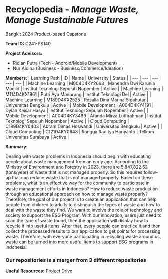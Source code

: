 # Recyclopedia - _Manage Waste, Manage Sustainable Futures_

Bangkit 2024 Product-based Capstone


**Team ID:** 
C241-PS140

**Project Advisors:**
- Ridian Putra (Tech - Android/Mobile Development)
- Nur Aidina (Business - Business/Commerce/Ideation)

**Members**:
| Learning Path | ID |  Name | University | Status |
| --- | --- |  --- | --- |  --- |
| Machine Learning | M004D4KY2663 |  Mahendra Dwi Karunia Madjid | Institut Teknologi Sepuluh Nopember |  Active |
| Machine Learning | M114D4KX1961 |  Putri Ayu Manurung | Institut Teknologi Del |  Active |
| Machine Learning | M189D4KX2525 |  Rosalia Dina Marina Sipahutar | Universitas Bengkulu |  Active |
| Mobile Development | A004D4KY4191 |  Dylan Kaisar Hasya | Institut Teknologi Sepuluh Nopember |  Active |
| Mobile Development | A004D4KY3499 |  Afanda Mirza Lutfirahman | Institut Teknologi Sepuluh Nopember |  Active |
| Cloud Computing | C189D4KY0403 | Abram Dimas Hoswandi | Universitas Bengkulu |  Active |
| Cloud Computing | C121D4KY0643 | Rangga Raditya Hariyanto | Telkom Universitas Surabaya |  Active |

**Summary:**

Dealing with waste problems in Indonesia should begin with educating people about waste management from an early age. According to the Ministry of Environment and Forestry in 2023, there are 5,847,822.52 (tons/year) of waste that is not managed properly. So this requires follow-up that can reduce waste that is not managed properly. Based on these problems, what is an effective way for the community to participate in waste management efforts in Indonesia? How to reduce waste production through an educational approach on how to manage waste properly? Therefore, the goal of our project is to create an application that can help people from children to adults to distinguish the types of waste and how to deal with the waste they find. We want to involve the role of technology and society to support the ESG Program. With our innovation, users just need to scan the type of waste found, then the application will display how to recycle it into useful items. After that, every people can practice it and then collect the processed results to our application to get points for processing waste. Therefore, with everyone participating in recycling waste around us, waste can be turned into more useful items to support ESG programs in Indonesia.

### Our repositories is a merger from 3 different repositories

**Useful Resources:**
[Project Drive](-)

